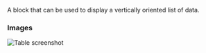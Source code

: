 A block that can be used to display a vertically oriented list of data.

### Images

![Table screenshot](https://gitlab.com/appsemble/appsemble/-/raw/0.19.11/config/assets/list.png)
